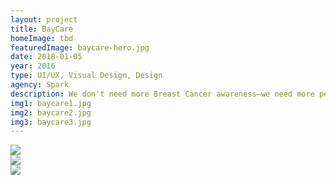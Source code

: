 ```yaml
---
layout: project
title: BayCare
homeImage: tbd
featuredImage: baycare-hero.jpg
date: 2018-01-05
year: 2016
type: UI/UX, Visual Design, Design
agency: Spark
description: We don't need more Breast Cancer awareness—we need more people taking action to beat it. That’s why BayCare Health Systems came to Spark to turn their October efforts into an experience-driven, hands-on healthcare campaign that not only celebrated survivors, supporters, and caregivers, but empowered both women and men to put their breast health in their hands. The campaign’s microsite housed everything from patient stories, to UGC, to life-saving information.
img1: baycare1.jpg
img2: baycare2.jpg
img3: baycare3.jpg
---
```


<div class="col-xs-12 col-sm-6 about-work-items__item">
  <img src="{{ site.baseurl}}/assets/images/{{ page.img1 }}">
</div>
<div class="col-xs-12 col-sm-6 about-work-items__item">
  <img src="{{ site.baseurl}}/assets/images/{{ page.img2 }}">
</div>
<div class="col-xs-12 about-work-items__item">
  <img src="{{ site.baseurl}}/assets/images/{{ page.img3 }}">
</div>
